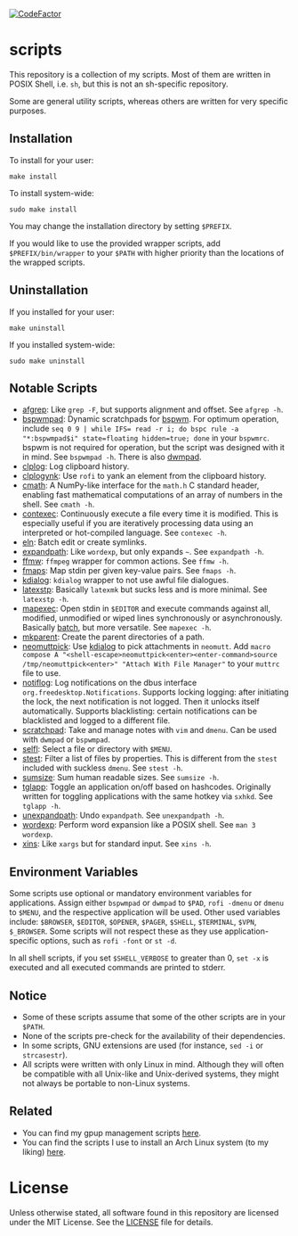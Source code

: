 [![CodeFactor](https://www.codefactor.io/repository/github/xphyro/scripts/badge)](https://www.codefactor.io/repository/github/xphyro/scripts)

# scripts
This repository is a collection of my scripts. Most of them are written in POSIX
Shell, i.e. `sh`, but this is not an sh-specific repository.

Some are general utility scripts, whereas others are written for very specific
purposes.

## Installation

To install for your user:

    make install

To install system-wide:

    sudo make install

You may change the installation directory by setting `$PREFIX`.

If you would like to use the provided wrapper scripts, add `$PREFIX/bin/wrapper`
to your `$PATH` with higher priority than the locations of the wrapped scripts.

## Uninstallation

If you installed for your user:

    make uninstall

If you installed system-wide:

    sudo make uninstall

## Notable Scripts
- [afgrep](src/c/util/core/afgrep.c): Like `grep -F`, but supports alignment and
  offset. See `afgrep -h`.
- [bspwmpad](src/sh/bspwm/util/bspwmpad): Dynamic scratchpads for
  [bspwm](https://github.com/baskerville/bspwm). For optimum operation, include
  `seq 0 9 | while IFS= read -r i; do bspc rule -a "*:bspwmpad$i" state=floating
  hidden=true; done` in your `bspwmrc`. bspwm is not required for operation, but
  the script was designed with it in mind. See `bspwmpad -h`. There is also
  [dwmpad](src/sh/.archived/dwm/util/dwmpad).
- [clplog](src/sh/daemon/clplog): Log clipboard history.
- [clplogynk](src/sh/hotkey/clplogynk): Use `rofi` to yank an element from the
  clipboard history.
- [cmath](src/c/util/math/cmath.c): A NumPy-like interface for the `math.h` C
  standard header, enabling fast mathematical computations of an array of
  numbers in the shell. See `cmath -h`.
- [contexec](src/sh/daemon/contexec): Continuously execute a file every time it
  is modified. This is especially useful if you are iteratively processing data
  using an interpreted or hot-compiled language. See `contexec -h`.
- [eln](src/sh/ishell/eln): Batch edit or create symlinks.
- [expandpath](src/c/util/core/expandpath.c): Like `wordexp`, but only expands `~`.
  See `expandpath -h`.
- [ffmw](src/sh/softwrapper/ffmw): `ffmpeg` wrapper for common actions. See
  `ffmw -h`.
- [fmaps](src/c/util/core/fmaps.c): Map stdin per given key-value pairs. See `fmaps
  -h`.
- [kdialog](src/sh/wrapper/kdialog): `kdialog` wrapper to not use awful file
  dialogues.
- [latexstp](src/sh/daemon/latexstp): Basically `latexmk` but sucks less and is
  more minimal. See `latexstp -h`.
- [mapexec](src/sh/util/mapexec): Open stdin in `$EDITOR` and execute commands
  against all, modified, unmodified or wiped lines synchronously or
  asynchronously. Basically [batch](https://github.com/alexherbo2/batch), but
  more versatile. See `mapexec -h`.
- [mkparent](src/c/util/sys/mkparent.c): Create the parent directories of a path.
- [neomuttpick](src/sh/integration/neomutt/neomuttpick): Use
  [kdialog](src/sh/wrapper/kdialog) to pick attachments in `neomutt`. Add `macro
  compose A "<shell-escape>neomuttpick<enter><enter-command>source
  /tmp/neomuttpick<enter>" "Attach With File Manager"` to your `muttrc` file to
  use.
- [notiflog](src/py/daemon/notiflog): Log notifications on the dbus interface
  `org.freedesktop.Notifications`. Supports locking logging: after initiating
  the lock, the next notification is not logged. Then it unlocks itself
  automatically. Supports blacklisting: certain notifications can be blacklisted
  and logged to a different file.
- [scratchpad](src/sh/hotkey/scratchpad): Take and manage notes with `vim` and
  `dmenu`. Can be used with `dwmpad` or `bspwmpad`.
- [selfl](src/sh/util/selfl): Select a file or directory with `$MENU`.
- [stest](src/c/util/core/stest.c): Filter a list of files by properties. This is
  different from the `stest` included with suckless `dmenu`. See `stest -h`.
- [sumsize](src/py/util/sumsize): Sum human readable sizes. See `sumsize -h`.
- [tglapp](src/sh/hotkey/util/tglapp): Toggle an application on/off based on
  hashcodes. Originally written for toggling applications with the same hotkey
  via `sxhkd`. See `tglapp -h`.
- [unexpandpath](src/c/util/core/unexpandpath.c): Undo `expandpath`. See
  `unexpandpath -h`.
- [wordexp](src/c/util/core/wordexp.c): Perform word expansion like a POSIX shell.
  See `man 3 wordexp`.
- [xins](src/sh/util/xins): Like `xargs` but for standard input. See `xins -h`.

## Environment Variables
Some scripts use optional or mandatory environment variables for applications.
Assign either `bspwmpad` or `dwmpad` to `$PAD`, `rofi -dmenu` or `dmenu` to
`$MENU`, and the respective application will be used. Other used variables
include: `$BROWSER`, `$EDITOR`, `$OPENER`, `$PAGER`, `$SHELL`, `$TERMINAL`,
`$VPN`, `$_BROWSER`. Some scripts will not respect these as they use
application-specific options, such as `rofi -font` or `st -d`.

In all shell scripts, if you set `$SHELL_VERBOSE` to greater than 0, `set -x` is
executed and all executed commands are printed to stderr.

## Notice
- Some of these scripts assume that some of the other scripts are in your
  `$PATH`.
- None of the scripts pre-check for the availability of their dependencies.
- In some scripts, GNU extensions are used (for instance, `sed -i` or
  `strcasestr`).
- All scripts were written with only Linux in mind. Although they will often be
  compatible with all Unix-like and Unix-derived systems, they might not always
  be portable to non-Linux systems.

## Related
- You can find my gpup management scripts
  [here](https://github.com/XPhyro/gpupmanager).
- You can find the scripts I use to install an Arch Linux system (to my liking)
  [here](https://github.com/XPhyro/archinstall).

# License
Unless otherwise stated, all software found in this repository are
licensed under the MIT License. See the [LICENSE](LICENSE) file for details.
